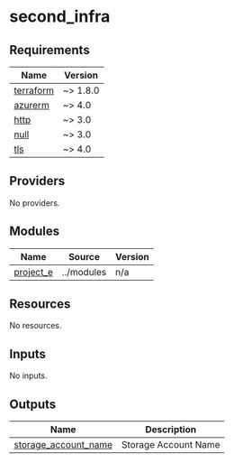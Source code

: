 # second_infra

<!-- BEGINNING OF PRE-COMMIT-OPENTOFU DOCS HOOK -->
## Requirements

| Name | Version |
|------|---------|
| <a name="requirement_terraform"></a> [terraform](#requirement\_terraform) | ~> 1.8.0 |
| <a name="requirement_azurerm"></a> [azurerm](#requirement\_azurerm) | ~> 4.0 |
| <a name="requirement_http"></a> [http](#requirement\_http) | ~> 3.0 |
| <a name="requirement_null"></a> [null](#requirement\_null) | ~> 3.0 |
| <a name="requirement_tls"></a> [tls](#requirement\_tls) | ~> 4.0 |

## Providers

No providers.

## Modules

| Name | Source | Version |
|------|--------|---------|
| <a name="module_project_e"></a> [project\_e](#module\_project\_e) | ../modules | n/a |

## Resources

No resources.

## Inputs

No inputs.

## Outputs

| Name | Description |
|------|-------------|
| <a name="output_storage_account_name"></a> [storage\_account\_name](#output\_storage\_account\_name) | Storage Account Name |
<!-- END OF PRE-COMMIT-OPENTOFU DOCS HOOK -->

